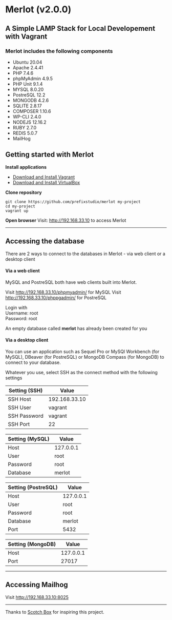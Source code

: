 
# Merlot (v2.0.0)
## A Simple LAMP Stack for Local Developement with Vagrant

### Merlot includes the following components

- Ubuntu 20.04
- Apache 2.4.41
- PHP 7.4.6
- phpMyAdmin 4.9.5
- PHP Unit 9.1.4
- MYSQL 8.0.20
- PostreSQL 12.2
- MONGODB 4.2.6
- SQLITE 2.8.17
- COMPOSER 1.10.6
- WP-CLI 2.4.0
- NODEJS 12.16.2
- RUBY 2.7.0
- REDIS 5.0.7
- MailHog


## Getting started with Merlot
**Install applications**
- [Download and Install Vagrant](https://www.vagrantup.com/downloads.html)
- [Download and Install VirtualBox](https://www.virtualbox.org/wiki/Downloads)

**Clone repository**

`git clone https://github.com/prefixstudio/merlot my-project`  
`cd my-project`  
`vagrant up`

**Open browser**
Visit: http://192.168.33.10 to access Merlot

---------------

## Accessing the database
There are 2 ways to connect to the databases in Merlot - via  web client or a desktop client

#### Via a web client
MySQL and PostreSQL both have web clients built into Merlot.

Visit http://192.168.33.10/phpmyadmin/ for MySQL
Visit http://192.168.33.10/phppgadmin/ for PostreSQL

Login with  
Username: root  
Password: root

An empty database called **merlot** has already been created for you

#### Via a desktop client
You can use an application such as Sequel Pro or MySQl Workbench (for MySQL), DBeaver (for PostreSQL) or MongoDB Compass (for MongoDB) to connect to your database.

Whatever you use, select SSH as the connect method with the following settings

| Setting (SSH)      | Value |
| ---------------| ------------- |
| SSH Host       | 192.168.33.10 |  
| SSH User       | vagrant      |
| SSH Password   | vagrant      |
| SSH Port       | 22            |

| Setting (MySQL)      | Value |
| ---------------| ------------- |
| Host     | 127.0.0.1     |
| User     | root          |
| Password | root          |
| Database | merlot        |     

| Setting (PostreSQL)     | Value |
| ---------------| ------------- |
| Host     | 127.0.0.1     |
| User     | root          |
| Password | root          |
| Database | merlot        |
| Port  | 5432        |

| Setting (MongoDB)    | Value |
| ---------------| ------------- |
| Host     | 127.0.0.1     |
| Port     | 27017          |


---------------
## Accessing Mailhog
Visit http://192.168.33.10:8025

---------------

Thanks to [Scotch Box](https://github.com/scotch-io/scotch-box) for inspiring this project.
